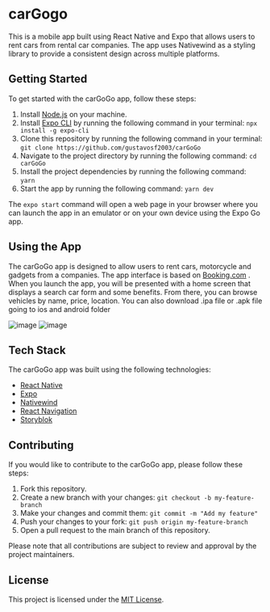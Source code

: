 # carGogo

This is a mobile app built using React Native and Expo that allows users to rent cars from rental car companies. The app uses Nativewind as a styling library to provide a consistent design across multiple platforms.

## Getting Started

To get started with the carGoGo app, follow these steps:

1.  Install [Node.js](https://nodejs.org/) on your machine.
2.  Install [Expo CLI](https://docs.expo.dev/get-started/installation/) by running the following command in your terminal: `npx install -g expo-cli`
3.  Clone this repository by running the following command in your terminal: `git clone https://github.com/gustavosf2003/carGoGo`
4.  Navigate to the project directory by running the following command: `cd carGoGo`
5.  Install the project dependencies by running the following command: `yarn`
6.  Start the app by running the following command: `yarn dev`

The `expo start` command will open a web page in your browser where you can launch the app in an emulator or on your own device using the Expo Go app.

## Using the App

The carGoGo app is designed to allow users to rent cars, motorcycle and gadgets from a companies. The app interface is based on [Booking.com](https://www.booking.com/index.en-gb.html?aid=304142&label=gen173nr-1BCAEoggI46AdIM1gEaLsBiAEBmAEJuAEHyAEM2AEB6AEBiAIBqAIDuALFqaCoBsACAdICJDdmYzM5NzgxLTFiMzgtNDY4OC04NjQ2LTQyZDA0NTM2NTgzMtgCBeACAQ&sid=7168bc63a7b94da83ccc67c7fd650ff7&) . When you launch the app, you will be presented with a home screen that displays a search car form and some benefits. From there, you can browse vehicles by name, price, location. You can also download .ipa file or .apk file going to ios and android folder

![image](https://github.com/gustavosf2003/carGoGo/assets/104764206/4b8718d3-c932-48e4-a7cd-107480dd9a9f) ![image](https://github.com/gustavosf2003/carGoGo/assets/104764206/3dd69ab9-b1c1-41c4-b860-0466d955b98d)



## Tech Stack

The carGoGo app was built using the following technologies:

- [React Native](https://reactnative.dev/)
- [Expo](https://expo.dev/)
- [Nativewind](https://www.nativewind.dev/)
- [React Navigation](https://reactnavigation.org/)
- [Storyblok](https://www.storyblok.com/home)

## Contributing

If you would like to contribute to the carGoGo app, please follow these steps:

1.  Fork this repository.
2.  Create a new branch with your changes: `git checkout -b my-feature-branch`
3.  Make your changes and commit them: `git commit -m "Add my feature"`
4.  Push your changes to your fork: `git push origin my-feature-branch`
5.  Open a pull request to the main branch of this repository.

Please note that all contributions are subject to review and approval by the project maintainers.

## License

This project is licensed under the [MIT License](LICENSE).
